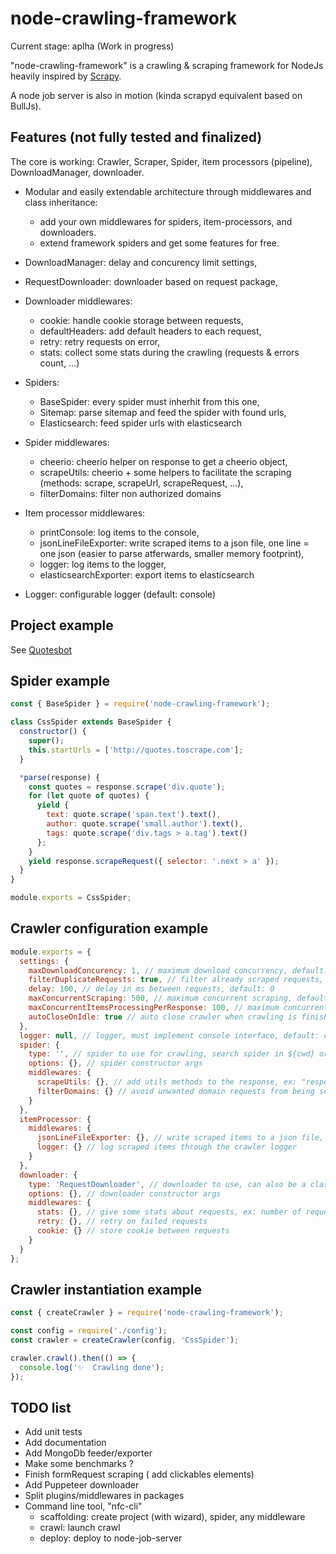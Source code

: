 # node-crawling-framework

Current stage: aplha (Work in progress)

"node-crawling-framework" is a crawling & scraping framework for NodeJs heavily inspired by [Scrapy](https://scrapy.org/).

A node job server is also in motion (kinda scrapyd equivalent based on BullJs).

## Features (not fully tested and finalized)

The core is working: Crawler, Scraper, Spider, item processors (pipeline), DownloadManager, downloader.

- Modular and easily extendable architecture through middlewares and class inheritance: 
  * add your own middlewares for spiders, item-processors, and downloaders.
  * extend framework spiders and get some features for free.

- DownloadManager: delay and concurency limit settings,
- RequestDownloader: downloader based on request package,
- Downloader middlewares: 
  * cookie: handle cookie storage between requests,
  * defaultHeaders: add default headers to each request,
  * retry: retry requests on error,
  * stats: collect some stats during the crawling (requests & errors count, ...)
- Spiders:
  * BaseSpider: every spider must inherhit from this one,
  * Sitemap: parse sitemap and feed the spider with found urls,
  * Elasticsearch: feed spider urls with elasticsearch
- Spider middlewares:
  * cheerio: cheerio helper on response to get a cheerio object,
  * scrapeUtils: cheerio + some helpers to facilitate the scraping (methods: scrape, scrapeUrl, scrapeRequest, ...),
  * filterDomains: filter non authorized domains
- Item processor middlewares:
  * printConsole: log items to the console,
  * jsonLineFileExporter: write scraped items to a json file, one line = one json (easier to parse atferwards, smaller memory footprint),
  * logger: log items to the logger,
  * elasticsearchExporter: export items to elasticsearch
- Logger: configurable logger (default: console)

## Project example

See [Quotesbot](https://github.com/jimmylaurent/quotesbot)

## Spider example

```js
const { BaseSpider } = require('node-crawling-framework');

class CssSpider extends BaseSpider {
  constructor() {
    super();
    this.startUrls = ['http://quotes.toscrape.com'];
  }

  *parse(response) {
    const quotes = response.scrape('div.quote');
    for (let quote of quotes) {
      yield {
        text: quote.scrape('span.text').text(),
        author: quote.scrape('small.author').text(),
        tags: quote.scrape('div.tags > a.tag').text()
      };
    }
    yield response.scrapeRequest({ selector: '.next > a' });
  }
}

module.exports = CssSpider;
```

## Crawler configuration example

```js
module.exports = {
  settings: {
    maxDownloadConcurency: 1, // maximum download concurrency, default: 1
    filterDuplicateRequests: true, // filter already scraped requests, default: true
    delay: 100, // delay in ms between requests, default: 0
    maxConcurrentScraping: 500, // maximum concurrent scraping, default: 500
    maxConcurrentItemsProcessingPerResponse: 100, // maximum concurrent item processing per response, default: 100
    autoCloseOnIdle: true // auto close crawler when crawling is finished, default:true
  },
  logger: null, // logger, must implement console interface, default: console
  spider: {
    type: '', // spider to use for crawling, search spider in ${cwd} or ${cwd}/spiders, can also be a class definition object
    options: {}, // spider constructor args
    middlewares: {
      scrapeUtils: {}, // add utils methods to the response, ex: "response.scrape()"
      filterDomains: {} // avoid unwanted domain requests from being scheduled
    }
  },
  itemProcessor: {
    middlewares: {
      jsonLineFileExporter: {}, // write scraped items to a json file, one line = one json (easier to parse atferwards, smaller memory footprint)
      logger: {} // log scraped items through the crawler logger
    }
  },
  downloader: {
    type: 'RequestDownloader', // downloader to use, can also be a class definition object
    options: {}, // downloader constructor args
    middlewares: {
      stats: {}, // give some stats about requests, ex: number of requests/errors
      retry: {}, // retry on failed requests
      cookie: {} // store cookie between requests
    }
  }
};

```

## Crawler instantiation example

```js
const { createCrawler } = require('node-crawling-framework');

const config = require('./config');
const crawler = createCrawler(config, 'CssSpider');

crawler.crawl().then(() => {
  console.log('✨  Crawling done');
});

```

## TODO list

- Add unit tests
- Add documentation
- Add MongoDb feeder/exporter
- Make some benchmarks ?
- Finish formRequest scraping ( add clickables elements)
- Add Puppeteer downloader
- Split plugins/middlewares in packages
- Command line tool, "nfc-cli"
  * scaffolding: create project (with wizard), spider, any middleware
  * crawl: launch crawl
  * deploy: deploy to node-job-server

